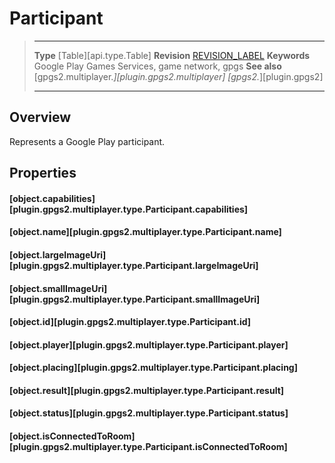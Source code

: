 # Participant

> --------------------- ------------------------------------------------------------------------------------------
> __Type__              [Table][api.type.Table]
> __Revision__          [REVISION_LABEL](REVISION_URL)
> __Keywords__          Google Play Games Services, game network, gpgs
> __See also__          [gpgs2.multiplayer.*][plugin.gpgs2.multiplayer]
>                       [gpgs2.*][plugin.gpgs2]
> --------------------- ------------------------------------------------------------------------------------------

## Overview

Represents a Google Play participant.

## Properties

#### [object.capabilities][plugin.gpgs2.multiplayer.type.Participant.capabilities]

#### [object.name][plugin.gpgs2.multiplayer.type.Participant.name]

#### [object.largeImageUri][plugin.gpgs2.multiplayer.type.Participant.largeImageUri]

#### [object.smallImageUri][plugin.gpgs2.multiplayer.type.Participant.smallImageUri]

#### [object.id][plugin.gpgs2.multiplayer.type.Participant.id]

#### [object.player][plugin.gpgs2.multiplayer.type.Participant.player]

#### [object.placing][plugin.gpgs2.multiplayer.type.Participant.placing]

#### [object.result][plugin.gpgs2.multiplayer.type.Participant.result]

#### [object.status][plugin.gpgs2.multiplayer.type.Participant.status]

#### [object.isConnectedToRoom][plugin.gpgs2.multiplayer.type.Participant.isConnectedToRoom]